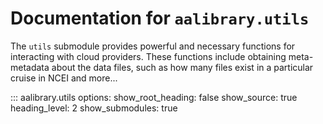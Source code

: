 # Documentation for `aalibrary.utils`

The `utils` submodule provides powerful and necessary functions for interacting with cloud providers. These functions include obtaining meta-metadata about the data files, such as how many files exist in a particular cruise in NCEI and more...

::: aalibrary.utils
    options:
      show_root_heading: false
      show_source: true
      heading_level: 2
      show_submodules: true
